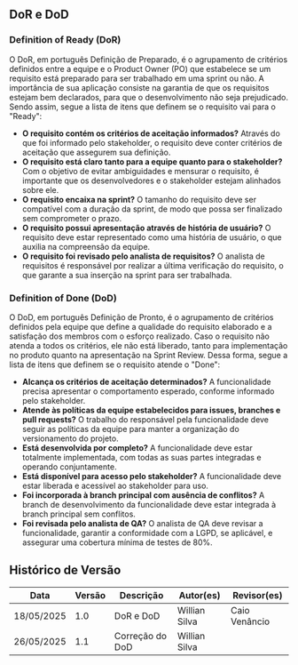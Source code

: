 ## DoR e DoD

### Definition of Ready (DoR) 
O DoR, em português Definição de Preparado, é o agrupamento de critérios definidos entre a equipe e o Product Owner (PO) que estabelece se 
um requisito está preparado para ser trabalhado em uma sprint ou não. A importância de sua aplicação consiste na garantia de que os 
requisitos estejam bem declarados, para que o desenvolvimento não seja prejudicado. Sendo assim, segue a lista de itens que definem se o 
requisito vai para o "Ready":

- **O requisito contém os critérios de aceitação informados?** Através do que foi informado pelo stakeholder, o requisito deve conter critérios de aceitação que assegurem sua definição.
- **O requisito está claro tanto para a equipe quanto para o stakeholder?** Com o objetivo de evitar ambiguidades e mensurar o requisito, é importante que os desenvolvedores e o stakeholder estejam alinhados sobre ele.
- **O requisito encaixa na sprint?** O tamanho do requisito deve ser compatível com a duração da sprint, de modo que possa ser finalizado sem comprometer o prazo.
- **O requisito possui apresentação através de história de usuário?** O requisito deve estar representado como uma história de usuário, o que auxilia na compreensão da equipe.
- **O requisito foi revisado pelo analista de requisitos?** O analista de requisitos é responsável por realizar a última verificação do requisito, o que garante a sua inserção na sprint para ser trabalhada.

### Definition of Done (DoD) 
O DoD, em português Definição de Pronto, é o agrupamento de critérios definidos pela equipe que define a qualidade do requisito elaborado
e a satisfação dos membros com o esforço realizado. Caso o requisito não atenda a todos os critérios, ele não está liberado, tanto para 
implementação no produto quanto na apresentação na Sprint Review. Dessa forma, segue a lista de itens que definem se o requisito atende 
o "Done":

- **Alcança os critérios de aceitação determinados?** A funcionalidade precisa apresentar o comportamento esperado, conforme informado pelo stakeholder.
- **Atende às políticas da equipe estabelecidos para issues, branches e pull requests?** O trabalho do responsável pela funcionalidade deve seguir as políticas da equipe para manter a organização do versionamento do projeto.
- **Está desenvolvida por completo?** A funcionalidade deve estar totalmente implementada, com todas as suas partes integradas e operando conjuntamente.
- **Está disponível para acesso pelo stakeholder?** A funcionalidade deve estar liberada e acessível ao stakeholder para uso.
- **Foi incorporada à branch principal com ausência de conflitos?** A branch de desenvolvimento da funcionalidade deve estar integrada à branch principal sem conflitos.
- **Foi revisada pelo analista de QA?** O analista de QA deve revisar a funcionalidade, garantir a conformidade com a LGPD, se aplicável, e assegurar uma cobertura mínima de testes de 80%.

## Histórico de Versão
Data     | Versão | Descrição | Autor(es) | Revisor(es)
-------- | ------ | --------- | ----- | ---------
18/05/2025 | 1.0 | DoR e DoD | Willian Silva | Caio Venâncio |
26/05/2025 | 1.1 | Correção do DoD | Willian Silva |  |
